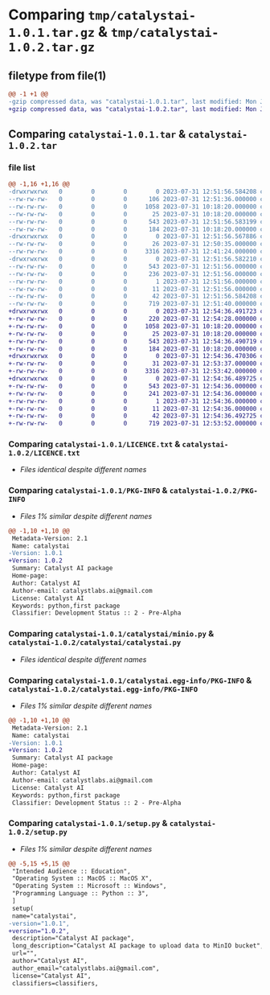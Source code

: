 # Comparing `tmp/catalystai-1.0.1.tar.gz` & `tmp/catalystai-1.0.2.tar.gz`

## filetype from file(1)

```diff
@@ -1 +1 @@
-gzip compressed data, was "catalystai-1.0.1.tar", last modified: Mon Jul 31 12:51:56 2023, max compression
+gzip compressed data, was "catalystai-1.0.2.tar", last modified: Mon Jul 31 12:54:36 2023, max compression
```

## Comparing `catalystai-1.0.1.tar` & `catalystai-1.0.2.tar`

### file list

```diff
@@ -1,16 +1,16 @@
-drwxrwxrwx   0        0        0        0 2023-07-31 12:51:56.584208 catalystai-1.0.1/
--rw-rw-rw-   0        0        0      106 2023-07-31 12:51:36.000000 catalystai-1.0.1/CHANGELOG.txt
--rw-rw-rw-   0        0        0     1058 2023-07-31 10:18:20.000000 catalystai-1.0.1/LICENCE.txt
--rw-rw-rw-   0        0        0       25 2023-07-31 10:18:20.000000 catalystai-1.0.1/MANIFEST.in
--rw-rw-rw-   0        0        0      543 2023-07-31 12:51:56.583199 catalystai-1.0.1/PKG-INFO
--rw-rw-rw-   0        0        0      184 2023-07-31 10:18:20.000000 catalystai-1.0.1/README.txt
-drwxrwxrwx   0        0        0        0 2023-07-31 12:51:56.567886 catalystai-1.0.1/catalystai/
--rw-rw-rw-   0        0        0       26 2023-07-31 12:50:35.000000 catalystai-1.0.1/catalystai/__init__.py
--rw-rw-rw-   0        0        0     3316 2023-07-31 12:41:24.000000 catalystai-1.0.1/catalystai/minio.py
-drwxrwxrwx   0        0        0        0 2023-07-31 12:51:56.582210 catalystai-1.0.1/catalystai.egg-info/
--rw-rw-rw-   0        0        0      543 2023-07-31 12:51:56.000000 catalystai-1.0.1/catalystai.egg-info/PKG-INFO
--rw-rw-rw-   0        0        0      236 2023-07-31 12:51:56.000000 catalystai-1.0.1/catalystai.egg-info/SOURCES.txt
--rw-rw-rw-   0        0        0        1 2023-07-31 12:51:56.000000 catalystai-1.0.1/catalystai.egg-info/dependency_links.txt
--rw-rw-rw-   0        0        0       11 2023-07-31 12:51:56.000000 catalystai-1.0.1/catalystai.egg-info/top_level.txt
--rw-rw-rw-   0        0        0       42 2023-07-31 12:51:56.584208 catalystai-1.0.1/setup.cfg
--rw-rw-rw-   0        0        0      719 2023-07-31 12:51:40.000000 catalystai-1.0.1/setup.py
+drwxrwxrwx   0        0        0        0 2023-07-31 12:54:36.491723 catalystai-1.0.2/
+-rw-rw-rw-   0        0        0      220 2023-07-31 12:54:28.000000 catalystai-1.0.2/CHANGELOG.txt
+-rw-rw-rw-   0        0        0     1058 2023-07-31 10:18:20.000000 catalystai-1.0.2/LICENCE.txt
+-rw-rw-rw-   0        0        0       25 2023-07-31 10:18:20.000000 catalystai-1.0.2/MANIFEST.in
+-rw-rw-rw-   0        0        0      543 2023-07-31 12:54:36.490719 catalystai-1.0.2/PKG-INFO
+-rw-rw-rw-   0        0        0      184 2023-07-31 10:18:20.000000 catalystai-1.0.2/README.txt
+drwxrwxrwx   0        0        0        0 2023-07-31 12:54:36.470306 catalystai-1.0.2/catalystai/
+-rw-rw-rw-   0        0        0       31 2023-07-31 12:53:37.000000 catalystai-1.0.2/catalystai/__init__.py
+-rw-rw-rw-   0        0        0     3316 2023-07-31 12:53:42.000000 catalystai-1.0.2/catalystai/catalystai.py
+drwxrwxrwx   0        0        0        0 2023-07-31 12:54:36.489725 catalystai-1.0.2/catalystai.egg-info/
+-rw-rw-rw-   0        0        0      543 2023-07-31 12:54:36.000000 catalystai-1.0.2/catalystai.egg-info/PKG-INFO
+-rw-rw-rw-   0        0        0      241 2023-07-31 12:54:36.000000 catalystai-1.0.2/catalystai.egg-info/SOURCES.txt
+-rw-rw-rw-   0        0        0        1 2023-07-31 12:54:36.000000 catalystai-1.0.2/catalystai.egg-info/dependency_links.txt
+-rw-rw-rw-   0        0        0       11 2023-07-31 12:54:36.000000 catalystai-1.0.2/catalystai.egg-info/top_level.txt
+-rw-rw-rw-   0        0        0       42 2023-07-31 12:54:36.492725 catalystai-1.0.2/setup.cfg
+-rw-rw-rw-   0        0        0      719 2023-07-31 12:53:52.000000 catalystai-1.0.2/setup.py
```

### Comparing `catalystai-1.0.1/LICENCE.txt` & `catalystai-1.0.2/LICENCE.txt`

 * *Files identical despite different names*

### Comparing `catalystai-1.0.1/PKG-INFO` & `catalystai-1.0.2/PKG-INFO`

 * *Files 1% similar despite different names*

```diff
@@ -1,10 +1,10 @@
 Metadata-Version: 2.1
 Name: catalystai
-Version: 1.0.1
+Version: 1.0.2
 Summary: Catalyst AI package
 Home-page: 
 Author: Catalyst AI
 Author-email: catalystlabs.ai@gmail.com
 License: Catalyst AI
 Keywords: python,first package
 Classifier: Development Status :: 2 - Pre-Alpha
```

### Comparing `catalystai-1.0.1/catalystai/minio.py` & `catalystai-1.0.2/catalystai/catalystai.py`

 * *Files identical despite different names*

### Comparing `catalystai-1.0.1/catalystai.egg-info/PKG-INFO` & `catalystai-1.0.2/catalystai.egg-info/PKG-INFO`

 * *Files 1% similar despite different names*

```diff
@@ -1,10 +1,10 @@
 Metadata-Version: 2.1
 Name: catalystai
-Version: 1.0.1
+Version: 1.0.2
 Summary: Catalyst AI package
 Home-page: 
 Author: Catalyst AI
 Author-email: catalystlabs.ai@gmail.com
 License: Catalyst AI
 Keywords: python,first package
 Classifier: Development Status :: 2 - Pre-Alpha
```

### Comparing `catalystai-1.0.1/setup.py` & `catalystai-1.0.2/setup.py`

 * *Files 1% similar despite different names*

```diff
@@ -5,15 +5,15 @@
 "Intended Audience :: Education",
 "Operating System :: MacOS :: MacOS X",
 "Operating System :: Microsoft :: Windows",
 "Programming Language :: Python :: 3",
 ]
 setup(
 name="catalystai",
-version="1.0.1",
+version="1.0.2",
 description="Catalyst AI package",
 long_description="Catalyst AI package to upload data to MinIO bucket",
 url="",
 author="Catalyst AI",
 author_email="catalystlabs.ai@gmail.com",
 license="Catalyst AI",
 classifiers=classifiers,
```

